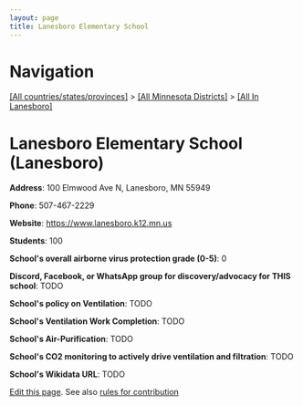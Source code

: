 ```yaml
---
layout: page
title: Lanesboro Elementary School
---
```

# Navigation

[[All countries/states/provinces]](../../..) > [[All Minnesota Districts]](../..) > [[All In Lanesboro]](..)

# Lanesboro Elementary School (Lanesboro)

**Address**: 100 Elmwood Ave N, Lanesboro, MN 55949

**Phone**: 507-467-2229

**Website**: <https://www.lanesboro.k12.mn.us>

**Students**: 100

**School's overall airborne virus protection grade (0-5)**: 0

**Discord, Facebook, or WhatsApp group for discovery/advocacy for THIS school**: TODO

**School's policy on Ventilation**: TODO

**School's Ventilation Work Completion**: TODO

**School's Air-Purification**: TODO

**School's CO2 monitoring to actively drive ventilation and filtration**: TODO

**School's Wikidata URL**: TODO


[Edit this page](https://github.com/ventilate-schools/MN/edit/main/./Lanesboro/Lanesboro_Elementary_School.md). See also [rules for contribution](../../../contribution-rules/)